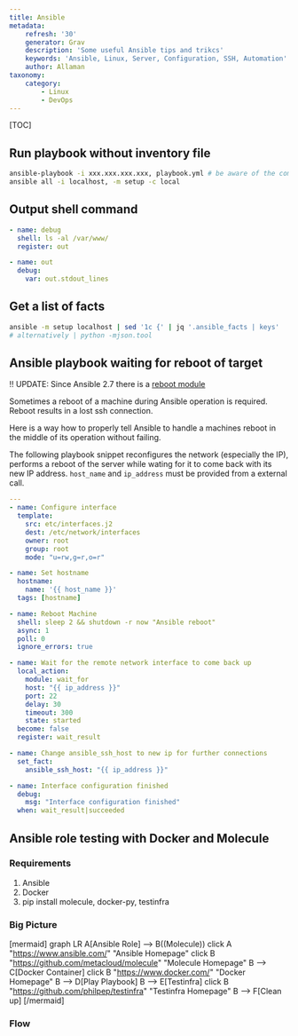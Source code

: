 ```yaml
---
title: Ansible
metadata:
    refresh: '30'
    generator: Grav
    description: 'Some useful Ansible tips and trikcs'
    keywords: 'Ansible, Linux, Server, Configuration, SSH, Automation'
    author: Allaman
taxonomy:
    category:
        - Linux
        - DevOps
---
```


[TOC]

## Run playbook without inventory file

```sh
ansible-playbook -i xxx.xxx.xxx.xxx, playbook.yml # be aware of the comma
ansible all -i localhost, -m setup -c local
```

## Output shell command

```yaml
- name: debug
  shell: ls -al /var/www/
  register: out

- name: out
  debug:
    var: out.stdout_lines
```

## Get a list of facts

```sh
ansible -m setup localhost | sed '1c {' | jq '.ansible_facts | keys'
# alternatively | python -mjson.tool
```

## Ansible playbook waiting for reboot of target

!! UPDATE: Since Ansible 2.7 there is a [reboot module](https://docs.ansible.com/ansible/devel/modules/reboot_module.html)

Sometimes a reboot of a machine during Ansible operation is required. Reboot results in a lost ssh connection.

Here is a way how to properly tell Ansible to handle a machines reboot in the middle of its operation without failing.

The following playbook snippet reconfigures the network (especially the IP), performs a reboot of the server while wating for it to come back with its new IP address. `host_name` and `ip_address` must be provided from a external call.

```yaml
---
- name: Configure interface
  template:
    src: etc/interfaces.j2
    dest: /etc/network/interfaces
    owner: root
    group: root
    mode: "u=rw,g=r,o=r"

- name: Set hostname
  hostname:
    name: '{{ host_name }}'
  tags: [hostname]

- name: Reboot Machine
  shell: sleep 2 && shutdown -r now "Ansible reboot"
  async: 1
  poll: 0
  ignore_errors: true

- name: Wait for the remote network interface to come back up
  local_action:
    module: wait_for
    host: "{{ ip_address }}"
    port: 22
    delay: 30
    timeout: 300
    state: started
  become: false
  register: wait_result

- name: Change ansible_ssh_host to new ip for further connections
  set_fact:
    ansible_ssh_host: "{{ ip_address }}"

- name: Interface configuration finished
  debug:
    msg: "Interface configuration finished"
  when: wait_result|succeeded
```

## Ansible role testing with Docker and Molecule

### Requirements

1. Ansible
1. Docker
3. pip install molecule, docker-py, testinfra

### Big Picture

[mermaid]
graph LR
    A[Ansible Role] --> B((Molecule))
        click A "https://www.ansible.com/" "Ansible Homepage"
        click B "https://github.com/metacloud/molecule" "Molecule Homepage"
    B --> C[Docker Container]
        click B "https://www.docker.com/" "Docker Homepage"
    B --> D[Play Playbook]
    B --> E[Testinfra]
       click B "https://github.com/philpep/testinfra" "Testinfra Homepage"
    B --> F[Clean up]
[/mermaid]

### Flow